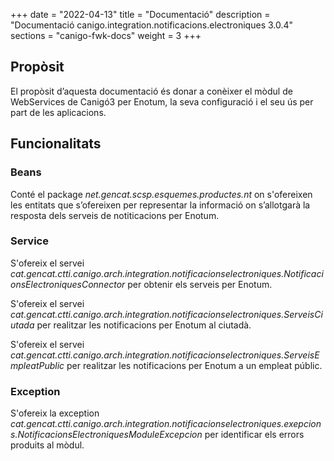 +++
date        = "2022-04-13"
title       = "Documentació"
description = "Documentació canigo.integration.notificacions.electroniques 3.0.4"
sections    = "canigo-fwk-docs"
weight      = 3
+++

## Propòsit

El propòsit d’aquesta documentació és donar a conèixer el mòdul de WebServices de Canigó3 per Enotum, la seva configuració i el seu ús per part de les aplicacions.

## Funcionalitats

### Beans

Conté el package *net.gencat.scsp.esquemes.productes.nt* on s'ofereixen les entitats que s’ofereixen per representar la informació on s’allotgarà la resposta dels serveis de notiticacions per Enotum.

### Service

S'ofereix el servei *cat.gencat.ctti.canigo.arch.integration.notificacionselectroniques.NotificacionsElectroniquesConnector* per obtenir els serveis per Enotum.

S'ofereix el servei *cat.gencat.ctti.canigo.arch.integration.notificacionselectroniques.ServeisCiutada* per realitzar les notificacions per Enotum al ciutadà.

S'ofereix el servei *cat.gencat.ctti.canigo.arch.integration.notificacionselectroniques.ServeisEmpleatPublic* per realitzar les notificacions per Enotum a un empleat públic.

### Exception
 
S'ofereix la exception *cat.gencat.ctti.canigo.arch.integration.notificacionselectroniques.exepcions.NotificacionsElectroniquesModuleExcepcion* per identificar els errors produits al mòdul.
